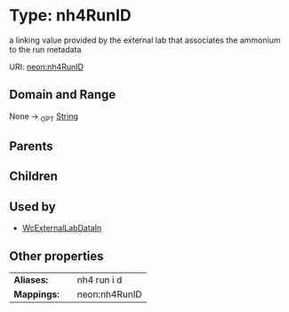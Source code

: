 
# Type: nh4RunID


a linking value provided by the external lab that associates the ammonium to the run metadata

URI: [neon:nh4RunID](https://data.neonscience.org/nh4RunID)


## Domain and Range

None ->  <sub>OPT</sub> [String](types/String.md)

## Parents


## Children


## Used by

 * [WcExternalLabDataIn](WcExternalLabDataIn.md)

## Other properties

|  |  |  |
| --- | --- | --- |
| **Aliases:** | | nh4 run i d |
| **Mappings:** | | neon:nh4RunID |


